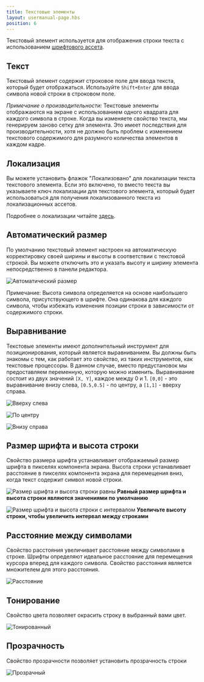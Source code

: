 ```yaml
---
title: Текстовые элементы
layout: usermanual-page.hbs
position: 6
---
```


Текстовый элемент используется для отображения строки текста с использованием [шрифтового ассета][1].

## Текст

Текстовый элемент содержит строковое поле для ввода текста, который будет отображаться. Используйте `Shift+Enter` для ввода символа новой строки в строковом поле.

*Примечание о производительности:* Текстовые элементы отображаются на экране с использованием одного квадрата для каждого символа в строке. Когда вы изменяете свойство текста, мы генерируем заново сетку для элемента. Это имеет последствия для производительности, хотя не должно быть проблем с изменением текстового содержимого для разумного количества элементов в каждом кадре.

## Локализация

Вы можете установить флажок "Локализовано" для локализации текста текстового элемента. Если это включено, то вместо текста вы указываете ключ локализации для текстового элемента, который будет использоваться для получения локализованного текста из локализационных ассетов.

Подробнее о локализации читайте [здесь][11].

## Автоматический размер

По умолчанию текстовый элемент настроен на автоматическую корректировку своей ширины и высоты в соответствии с текстовой строкой. Вы можете отключить это и указать высоту и ширину элемента непосредственно в панели редактора.

![Автоматический размер][2]

Примечание: Высота символа определяется на основе наибольшего символа, присутствующего в шрифте. Она одинакова для каждого символа, чтобы избежать изменения позиции строки в зависимости от содержимого строки.

## Выравнивание

Текстовые элементы имеют дополнительный инструмент для позиционирования, который является выравниванием. Вы должны быть знакомы с тем, как работает это свойство, из таких инструментов, как текстовые процессоры. В данном случае, вместо предустановок мы предоставляем переменную, которую можно изменить. Выравнивание состоит из двух значений `[X, Y]`, каждое между 0 и 1. `[0,0]` - это выравнивание внизу слева, `[0.5,0.5]` - по центру, а `[1,1]` - вверху справа.

![Вверху слева][3]

![По центру][4]

![Внизу справа][5]

## Размер шрифта и высота строки

Свойство размера шрифта устанавливает отображаемый размер шрифта в пикселях компонента экрана. Высота строки устанавливает расстояние в пикселях компонента экрана для перемещения вниз, когда текст содержит символ новой строки.

![Размер шрифта и высота строки равны][6]
**Равный размер шрифта и высота строки являются значениями по умолчанию**

![Размер шрифта и высота строки с интервалом][7]
**Увеличьте высоту строки, чтобы увеличить интервал между строками**

## Расстояние между символами

Свойство расстояния увеличивает расстояние между символами в строке. Шрифты определяют идеальное расстояние для перемещения курсора вперед для каждого символа. Свойство расстояния является множителем для этого расстояния.

![Расстояние][8]

## Тонирование

Свойство цвета позволяет окрасить строку в выбранный вами цвет.

![Тонированный][9]

## Прозрачность

Свойство прозрачности позволяет установить прозрачность строки

![Прозрачный][10]

[1]: /user-manual/assets/fonts
[2]: /images/user-manual/user-interface/text-element/auto-size.png
[3]: /images/user-manual/user-interface/text-element/alignment-bottom-left.png
[4]: /images/user-manual/user-interface/text-element/alignment-centered.png
[5]: /images/user-manual/user-interface/text-element/alignment-top-right.png
[6]: /images/user-manual/user-interface/text-element/font-line-equal.png
[7]: /images/user-manual/user-interface/text-element/font-line-spaced.png
[8]: /images/user-manual/user-interface/text-element/spacing.png
[9]: /images/user-manual/user-interface/text-element/tinted.png
[10]: /images/user-manual/user-interface/text-element/transparent.png
[11]: /user-manual/user-interface/localization

